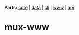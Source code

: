 **Parts:** [core](https://github.com/tobiaswuerth/mux-core) | [data](https://github.com/tobiaswuerth/mux-data) | [cli](https://github.com/tobiaswuerth/mux-cli) | *[www](https://github.com/tobiaswuerth/mux-www)* | [api](https://github.com/tobiaswuerth/mux-api)

# mux-www
